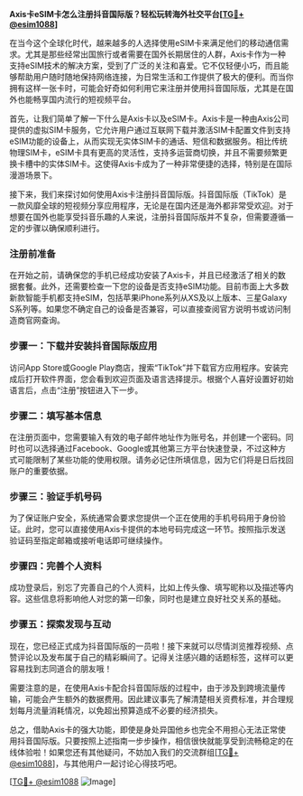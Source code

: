 **Axis卡eSIM卡怎么注册抖音国际版？轻松玩转海外社交平台[[TG💪+ @esim1088](https://t.me/s/esim1088)]**

在当今这个全球化时代，越来越多的人选择使用eSIM卡来满足他们的移动通信需求。尤其是那些经常出国旅行或者需要在国外长期居住的人群，Axis卡作为一种支持eSIM技术的解决方案，受到了广泛的关注和喜爱。它不仅轻便小巧，而且能够帮助用户随时随地保持网络连接，为日常生活和工作提供了极大的便利。而当你拥有这样一张卡时，可能会好奇如何利用它来注册并使用抖音国际版，尤其是在国外也能畅享国内流行的短视频平台。

首先，让我们简单了解一下什么是Axis卡以及eSIM卡。Axis卡是一种由Axis公司提供的虚拟SIM卡服务，它允许用户通过互联网下载并激活SIM卡配置文件到支持eSIM功能的设备上，从而实现无实体SIM卡的通话、短信和数据服务。相比传统物理SIM卡，eSIM卡具有更高的灵活性，支持多运营商切换，并且不需要频繁更换卡槽中的实体SIM卡。这使得Axis卡成为了一种非常便捷的选择，特别是在国际漫游场景下。

接下来，我们来探讨如何使用Axis卡注册抖音国际版。抖音国际版（TikTok）是一款风靡全球的短视频分享应用程序，无论是在国内还是海外都非常受欢迎。对于想要在国外也能享受抖音乐趣的人来说，注册抖音国际版并不复杂，但需要遵循一定的步骤以确保顺利进行。

### 注册前准备

在开始之前，请确保您的手机已经成功安装了Axis卡，并且已经激活了相关的数据套餐。此外，还需要检查一下您的设备是否支持eSIM功能。目前市面上大多数新款智能手机都支持eSIM，包括苹果iPhone系列从XS及以上版本、三星Galaxy S系列等。如果您不确定自己的设备是否兼容，可以直接查阅官方说明书或访问制造商官网查询。

### 步骤一：下载并安装抖音国际版应用

访问App Store或Google Play商店，搜索“TikTok”并下载官方应用程序。安装完成后打开软件界面，您会看到欢迎页面及语言选择提示。根据个人喜好设置好初始语言后，点击“注册”按钮进入下一步。

### 步骤二：填写基本信息

在注册页面中，您需要输入有效的电子邮件地址作为账号名，并创建一个密码。同时也可以选择通过Facebook、Google或其他第三方平台快速登录，不过这种方式可能限制了某些功能的使用权限。请务必记住所填信息，因为它们将是日后找回账户的重要依据。

### 步骤三：验证手机号码

为了保证账户安全，系统通常会要求您提供一个正在使用的手机号码用于身份验证。此时，您可以直接使用Axis卡提供的本地号码完成这一环节。按照指示发送验证码至指定邮箱或接听电话即可继续操作。

### 步骤四：完善个人资料

成功登录后，别忘了完善自己的个人资料，比如上传头像、填写昵称以及描述等内容。这些信息将影响他人对您的第一印象，同时也是建立良好社交关系的基础。

### 步骤五：探索发现与互动

现在，您已经正式成为抖音国际版的一员啦！接下来就可以尽情浏览推荐视频、点赞评论以及发布属于自己的精彩瞬间了。记得关注感兴趣的话题标签，这样可以更容易找到志同道合的朋友哦！

需要注意的是，在使用Axis卡配合抖音国际版的过程中，由于涉及到跨境流量传输，可能会产生额外的数据费用。因此建议事先了解清楚相关资费标准，并合理规划每月流量消耗情况，以免超出预算造成不必要的经济损失。

总之，借助Axis卡的强大功能，即使是身处异国他乡也完全不用担心无法正常使用抖音国际版。只要按照上述指南一步步操作，相信很快就能享受到流畅稳定的在线体验啦！如果您还有其他疑问，不妨加入我们的交流群组[[TG💪+ @esim1088](https://t.me/s/esim1088)]，与其他用户一起讨论心得技巧吧。

[[TG💪+ @esim1088](https://t.me/s/esim1088) ![Image](https://i.postimg.cc/4NQfJmqS/Snipaste-2025-05-13-00-14-12.png)]